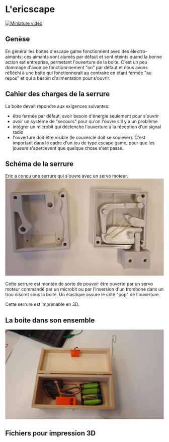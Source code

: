 # L'ericscape

[![Miniature vidéo](https://img.youtube.com/vi/kynYglUlyQ0/0.jpg)](https://www.youtube.com/watch?v=kynYglUlyQ0)

## Genèse
En général les boites d'escape game fonctionnent avec des élектro-aimants: ces aimants sont alumés par défaut et sont éteints quand la bonne action est entreprise, permetant l'ouverture de la boite. C'est un peu dommage d'avoir ce fonctionnnement "on" par défaut et nous avons réfléchi à une boite qui fonctionnerait au contraire en étant fermée "au repos" et qui a besoin d'alimentation pour s'ouvrir.


## Cahier des charges de la serrure
La boite devait répondre aux exigences suivantes:
- être fermée par défaut, avoir besoin d'énergie seulement pour s'ouvrir
- avoir un système de "secours" pour qu'on l'ouvre s'il y a un problème
- intégrer un microbit qui déclenche l'ouverture à la réception d'un signal radio
- l'ouverture doit être visible (le couvercle doit se soulever). C'est important dans le cadre d'un jeu de type escape game, pour que les joueurs s'apercevent que quelque chose s'est passé.

## Schéma de la serrure
Eric a concu une serrure qui s'ouvre avec un servo moteur. 
![Serrure](ericscape_serrure1.jpg)

Cette serrure est montée de sorte de pouvoir être ouverte par un servo moteur commandé par un microbit ou par l'insersion d'un trombone dans un trou discret sous la boite.
Un élastique assure le côté "pop" de l'ouverture.

Cette serrure est imprimable en 3D.

## La boite dans son ensemble

![Boite](ericscape_boite.jpg)



## Fichiers pour impression 3D



